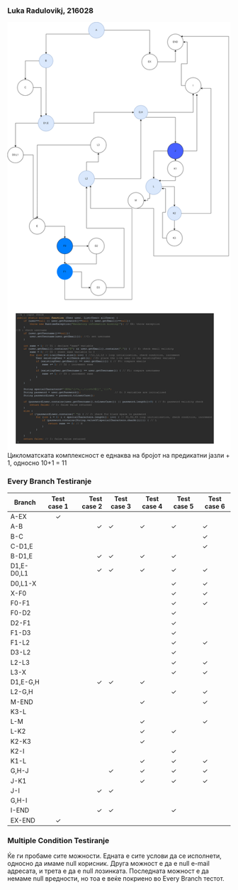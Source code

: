 ### Luka Radulovikj, 216028
![](CFG.png)
Цикломатската комплексност е еднаква на бројот на предикатни јазли + 1, односно 10+1 = 11
### Every Branch Testiranje
| Branch     | Test case 1 | Test case 2 | Test case 3 | Test case 4 | Test case 5 | Test case 6|
|------------|:-----------:|------------:|-------------|------------|-------------|------------|
| A-EX       |      ✓      |             |             |            |             |            |
| A-B        |             |      ✓       |    ✓         | ✓          | ✓            |   ✓         |
| B-C        |             |             |             |            |             |      ✓      |
| C-D1,E     |             |             |             |            |             |   ✓         |
| B-D1,E     |             |     ✓        |     ✓        | ✓          |  ✓           |            |
| D1,E-D0,L1 |             |     ✓        |  ✓           | ✓          |   ✓          |     ✓       |
| D0,L1-X    |             |             |             |            |   ✓          |       ✓     |
| X-F0       |             |             |             |            |  ✓           |      ✓      |
| F0-F1      |             |             |             |            |    ✓         |       ✓     |
| F0-D2      |             |             |             |            |   ✓          |            |
| D2-F1      |             |             |             |            |   ✓          |            || col 2 is      |   centered    |             $12 |             |             |             |            |
| F1-D3      |             |             |             |            |   ✓          |            |
| F1-L2      |             |             |             |            |    ✓         |    ✓        |
| D3-L2      |             |             |             |            |   ✓          |            |
| L2-L3      |             |             |             |            |    ✓         |      ✓      |
| L3-X       |             |             |             |            |   ✓          |      ✓      |
| D1,E-G,H   |             |    ✓         | ✓            | ✓          |             |            |
| L2-G,H     |             |             |             |            |   ✓          |     ✓       |
| M-END      |             |             |             | ✓          |             |      ✓      |
| K3-L       |             |             |             |            |             |            |
| L-M        |             |             |             | ✓          |             |    ✓        |
| L-K2       |             |             |             | ✓          |    ✓         |            |
| K2-K3      |             |             |             | ✓          |             |            |
| K2-I       |             |             |             |            |     ✓        |            |
| K1-L       |             |             |             | ✓          |    ✓         |     ✓       |
| G,H-J      |             |             |   ✓          | ✓          |    ✓         |          ✓  |
| J-K1       |             |             |             | ✓          |   ✓          |     ✓       |
| J-I        |             |    ✓         |    ✓         |            |             |            |
| G,H-I      |             |             |             |            |             |            |
| I-END      |             |   ✓          |  ✓           |            |  ✓           |            |
| EX-END     |      ✓      |             |             |            |             |            |

### Multiple Condition Testiranje
Ќе ги пробаме сите можности. Едната е сите услови да се исполнети, односно да имаме null корисник. 
Друга можност е да е null e-mail адресата, и трета е да е null лозинката. 
Последната можност е да немаме null вредности, но тоа е веќе покриено во Every Branch тестот. 